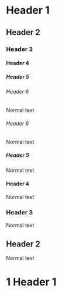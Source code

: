 # Header 1
## Header 2
### Header 3
#### Header 4
##### Header 5
###### Header 6
Normal text
###### Header 6
Normal text
##### Header 5
Normal text
#### Header 4
Normal text
### Header 3
Normal text
## Header 2
Normal text
# 1 Header 1
